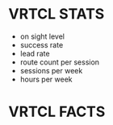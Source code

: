 # VRTCL STATS

- on sight level
- success rate
- lead rate
- route count per session
- sessions per week
- hours per week

# VRTCL FACTS

